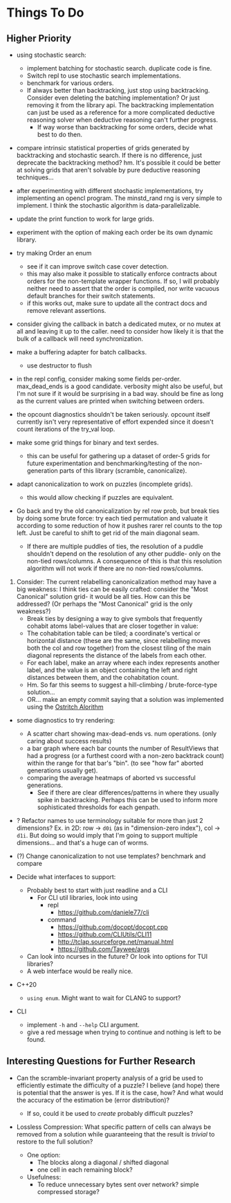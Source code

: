 # Things To Do

## Higher Priority

- using stochastic search:
  - implement batching for stochastic search. duplicate code is fine.
  - Switch repl to use stochastic search implementations.
  - benchmark for various orders.
  - If always better than backtracking, just stop using backtracking. Consider even deleting the batching implementation? Or just removing it from the library api. The backtracking implementation can just be used as a reference for a more complicated deductive reasoning solver when deductive reasoning can't further progress.
    - If way worse than backtracking for some orders, decide what best to do then.

- compare intrinsic statistical properties of grids generated by backtracking and stochastic search. If there is no difference, just deprecate the backtracking method? hm. It's possible it could be better at solving grids that aren't solvable by pure deductive reasoning techniques...

- after experimenting with different stochastic implementations, try implementing an opencl program. The minstd_rand rng is very simple to implement. I think the stochastic algorithm is data-parallelizable.

- update the print function to work for large grids.

- experiment with the option of making each order be its own dynamic library.
- try making Order an enum
  - see if it can improve switch case cover detection.
  - this may also make it possible to statically enforce contracts about orders for the non-template wrapper functions. If so, I will probably neither need to assert that the order is compiled, nor write vacuous default branches for their switch statements.
  - if this works out, make sure to update all the contract docs and remove relevant assertions.
- consider giving the callback in batch a dedicated mutex, or no mutex at all and leaving it up to the caller. need to consider how likely it is that the bulk of a callback will need synchronization.
- make a buffering adapter for batch callbacks.
  - use destructor to flush
- in the repl config, consider making some fields per-order. max_dead_ends is a good candidate. verbosity might also be useful, but I'm not sure if it would be surprising in a bad way. should be fine as long as the current values are printed when switching between orders.
- the opcount diagnostics shouldn't be taken seriously. opcount itself currently isn't very representative of effort expended since it doesn't count iterations of the try_val loop.

- make some grid things for binary and text serdes.
  - this can be useful for gathering up a dataset of order-5 grids for future experimentation and benchmarking/testing of the non-generation parts of this library (scramble, canonicalize).

- adapt canonicalization to work on puzzles (incomplete grids).
  - this would allow checking if puzzles are equivalent.

- Go back and try the old canonicalization by rel row prob, but break ties by doing some brute force: try each tied permutation and valuate it according to some reduction of how it pushes rarer rel counts to the top left. Just be careful to shift to get rid of the main diagonal seam.
  - If there are multiple puddles of ties, the resolution of a puddle shouldn't depend on the resolution of any other puddle- only on the non-tied rows/columns. A consequence of this is that this resolution algorithm will not work if there are no non-tied rows/columns.

1. Consider: The current relabelling canonicalization method may have a big weakness: I think ties can be easily crafted: consider the "Most Canonical" solution grid- it would be all ties. How can this be addressed? (Or perhaps the "Most Canonical" grid is the only weakness?)
    - Break ties by designing a way to give symbols that frequently cohabit atoms label-values that are closer together in value:
    - The cohabitation table can be tiled; a coordinate's vertical or horizontal distance (these are the same, since relabelling moves both the col and row together) from the closest tiling of the main diagonal represents the distance of the labels from each other.
    - For each label, make an array where each index represents another label, and the value is an object containing the left and right distances between them, and the cohabitation count.
    - Hm. So far this seems to suggest a hill-climbing / brute-force-type solution...
    - OR... make an empty commit saying that a solution was implemented using the [Ostritch Alorithm](https://en.wikipedia.org/wiki/Ostrich_algorithm)

- some diagnostics to try rendering:
  - A scatter chart showing max-dead-ends vs. num operations. (only caring about success results)
  - a bar graph where each bar counts the number of ResultViews that had a progress (or a furthest coord with a non-zero backtrack count) within the range for that bar's "bin". (to see "how far" aborted generations usually get).
  - comparing the average heatmaps of aborted vs successful generations.
    - See if there are clear differences/patterns in where they usually spike in backtracking. Perhaps this can be used to inform more sophisticated thresholds for each genpath.

- ? Refactor names to use terminology suitable for more than just 2 dimensions? Ex. in 2D: row -> `d0i` (as in "dimension-zero index"), col -> `d1i`. But doing so would imply that I'm going to support multiple dimensions... and that's a huge can of worms.

- (?) Change canonicalization to not use templates? benchmark and compare
- Decide what interfaces to support:
  - Probably best to start with just readline and a CLI
    - For CLI util libraries, look into using
      - repl
        - https://github.com/daniele77/cli
      - command
        - https://github.com/docopt/docopt.cpp
        - https://github.com/CLIUtils/CLI11
        - http://tclap.sourceforge.net/manual.html
        - https://github.com/Taywee/args
  - Can look into ncurses in the future? Or look into options for TUI libraries?
  - A web interface would be really nice.
- C++20
  - `using enum`. Might want to wait for CLANG to support?
- CLI
  - implement `-h` and `--help` CLI argument.
  - give a red message when trying to continue and nothing is left to be found.

## Interesting Questions for Further Research

- Can the scramble-invariant property analysis of a grid be used to efficiently estimate the difficulty of a puzzle? I believe (and hope) there is potential that the answer is yes. If it is the case, how? And what would the accuracy of the estimation be (error distribution)?
  - If so, could it be used to _create_ probably difficult puzzles?

- Lossless Compression: What specific pattern of cells can always be removed from a solution while guaranteeing that the result is _trivial_ to restore to the full solution?
  - One option:
    - The blocks along a diagonal / shifted diagonal
    - one cell in each remaining block?
  - Usefulness:
    - To reduce unnecessary bytes sent over network? simple compressed storage?